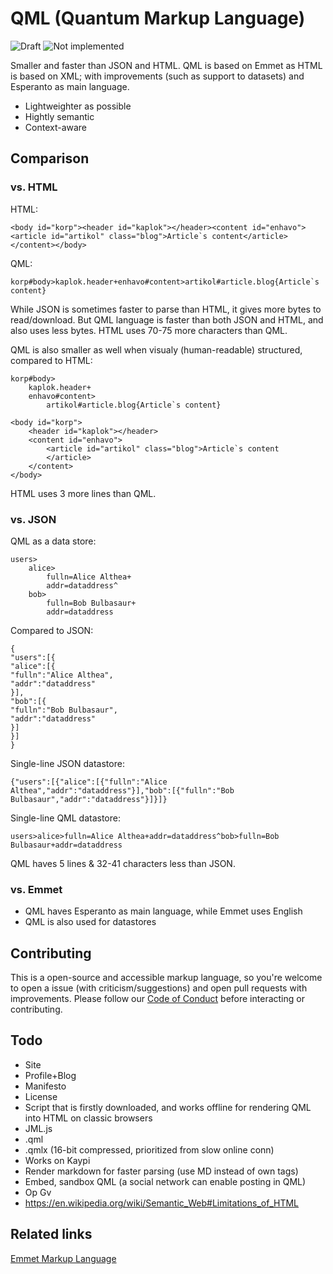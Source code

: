 # QML (Quantum Markup Language)

![Draft](https://img.shields.io/badge/Draft-In%20progress-yellow.svg) ![Not implemented](https://img.shields.io/badge/Status-Not%20implemented-red.svg)

Smaller and faster than JSON and HTML.
QML is based on Emmet as HTML is based on XML; with improvements (such as support to datasets) and Esperanto as main language.

- Lightweighter as possible
- Hightly semantic
- Context-aware

## Comparison

### vs. HTML

HTML:

```
<body id="korp"><header id="kaplok"></header><content id="enhavo"><article id="artikol" class="blog">Article`s content</article></content></body>
```

QML:

```
korp#body>kaplok.header+enhavo#content>artikol#article.blog{Article`s content}
```

While JSON is sometimes faster to parse than HTML, it gives more bytes to read/download.
But QML language is faster than both JSON and HTML, and also uses less bytes.
HTML uses 70-75 more characters than QML.

QML is also smaller as well when visualy (human-readable) structured, compared to HTML:

```
korp#body>
	kaplok.header+
	enhavo#content>
		artikol#article.blog{Article`s content}
```

```
<body id="korp">
	<header id="kaplok"></header>
	<content id="enhavo">
		<article id="artikol" class="blog">Article`s content
		</article>
	</content>
</body>
```

HTML uses 3 more lines than QML.

### vs. JSON

QML as a data store:
		
```
users>
	alice>
		fulln=Alice Althea+
		addr=dataddress^
	bob>
		fulln=Bob Bulbasaur+
		addr=dataddress
```

Compared to JSON:

```
{
"users":[{
"alice":[{
"fulln":"Alice Althea",
"addr":"dataddress"
}],
"bob":[{
"fulln":"Bob Bulbasaur",
"addr":"dataddress"
}]
}]
}
```

Single-line JSON datastore:

```
{"users":[{"alice":[{"fulln":"Alice Althea","addr":"dataddress"}],"bob":[{"fulln":"Bob Bulbasaur","addr":"dataddress"}]}]}
```

Single-line QML datastore:

```
users>alice>fulln=Alice Althea+addr=dataddress^bob>fulln=Bob Bulbasaur+addr=dataddress
```

QML haves 5 lines & 32-41 characters less than JSON.

### vs. Emmet

- QML haves Esperanto as main language, while Emmet uses English
- QML is also used for datastores

## Contributing

This is a open-source and accessible markup language, so you're welcome to open a issue (with criticism/suggestions) and open pull requests with improvements.
Please follow our <a href="http://www.contributor-covenant.org/" target="_blank">Code of Conduct</a> before interacting or contributing.

## Todo

- Site
- Profile+Blog
- Manifesto
- License
- Script that is firstly downloaded, and works offline for rendering QML into HTML on classic browsers
- JML.js
- .qml
- .qmlx (16-bit compressed, prioritized from slow online conn)
- Works on Kaypi
- Render markdown for faster parsing (use MD instead of own tags)
- Embed, sandbox QML (a social network can enable posting in QML)
- Op Gv
- https://en.wikipedia.org/wiki/Semantic_Web#Limitations_of_HTML

## Related links

<a href="https://emmet.io/" target="_blank">Emmet Markup Language</a>